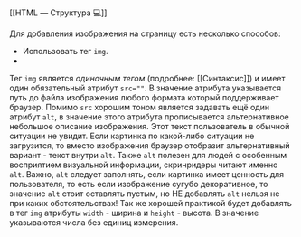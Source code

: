 [[HTML — Структура 💻]]

Для добавления изображения на страницу есть несколько способов:
- Использовать тег `img`. 
- 

Тег `img` является *одиночным тегом* (подробнее: [[Синтаксис]]) и имеет один обязательный атрибут `src=""`. В значение атрибута указывается путь до файла изображения любого формата который поддерживает браузер. Помимо `src` хорошим тоном является задавать ещё один атрибут `alt`, в значение этого атрибута прописывается альтернативное небольшое описание изображения. Этот текст пользователь в обычной ситуации не увидит. Если картинка по какой-либо ситуации не загрузится, то вместо изображения браузер отобразит альтернативный вариант - текст внутри `alt`. Также `alt` полезен для людей с особенным восприятием визуальной информации, скринридеры читают именно `alt`. 
Важно, `alt` следует заполнять, если картинка имеет ценность для пользователя, то есть если изображение сугубо декоративное, то значение `alt` стоит оставлять пустым, но НЕ добавлять `alt` нельзя не при каких обстоятельствах!
Так же хорошей практикой будет добавлять в тег `img` атрибуты `width` - ширина и `height` - высота. В значение указываются числа без единиц измерения.
